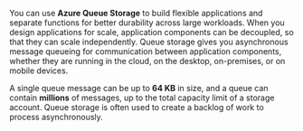 You can use **Azure Queue Storage** to build flexible applications and separate functions for better durability across large workloads. When you design applications for scale, application components can be decoupled, so that they can scale independently. Queue storage gives you asynchronous message queueing for communication between application components, whether they are running in the cloud, on the desktop, on-premises, or on mobile devices.

A single queue message can be up to **64 KB** in size, and a queue can contain **millions** of messages, up to the total capacity limit of a storage account. Queue storage is often used to create a backlog of work to process asynchronously.